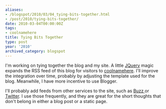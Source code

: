 ```yaml
---
aliases:
- /blogspot/2010/03/04_tying-bits-together.html
- /post/2010/tying-bits-together/
date: 2010-03-04T00:00:00Z
tags:
- coolnamehere
title: Tying Bits Together
type: post
year: '2010'
archived_category: blogspot
---
```


[coolnamehere]: /categories/coolnamehere/
[JQuery]: http://jquery.com

I'm working on tying together the blog and my site. A little [JQuery][] magic
expands the RSS feed of this blog for visitors to [coolnamehere][]. I'll
improve the integration over time, probably by adjusting the template used
for the blog. Meanwhile, I have more incentive to use Blogger.
<!--more-->

<p>I'll probably add feeds from other services to the site, such as <a href="http://www.google.com/profiles/brian.wisti#buzz">Buzz </a>or <a href="http://twitter.com/brianwisti">Twitter</a>. I use those frequently, and they are great for the short thoughts that don't belong in either a blog post or a static page.</p>
